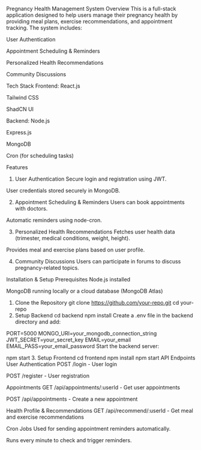 Pregnancy Health Management System
Overview
This is a full-stack application designed to help users manage their pregnancy health by providing meal plans, exercise recommendations, and appointment tracking. The system includes:

User Authentication

Appointment Scheduling & Reminders

Personalized Health Recommendations

Community Discussions

Tech Stack
Frontend:
React.js

Tailwind CSS

ShadCN UI

Backend:
Node.js

Express.js

MongoDB

Cron (for scheduling tasks)

Features
1. User Authentication
Secure login and registration using JWT.

User credentials stored securely in MongoDB.

2. Appointment Scheduling & Reminders
Users can book appointments with doctors.

Automatic reminders using node-cron.

3. Personalized Health Recommendations
Fetches user health data (trimester, medical conditions, weight, height).

Provides meal and exercise plans based on user profile.

4. Community Discussions
Users can participate in forums to discuss pregnancy-related topics.

Installation & Setup
Prerequisites
Node.js installed

MongoDB running locally or a cloud database (MongoDB Atlas)

1. Clone the Repository
git clone https://github.com/your-repo.git
cd your-repo
2. Setup Backend
cd backend
npm install
Create a .env file in the backend directory and add:

PORT=5000
MONGO_URI=your_mongodb_connection_string
JWT_SECRET=your_secret_key
EMAIL=your_email
EMAIL_PASS=your_email_password
Start the backend server:

npm start
3. Setup Frontend
cd frontend
npm install
npm start
API Endpoints
User Authentication
POST /login - User login

POST /register - User registration

Appointments
GET /api/appointments/:userId - Get user appointments

POST /api/appointments - Create a new appointment

Health Profile & Recommendations
GET /api/recommend/:userId - Get meal and exercise recommendations

Cron Jobs
Used for sending appointment reminders automatically.

Runs every minute to check and trigger reminders.

